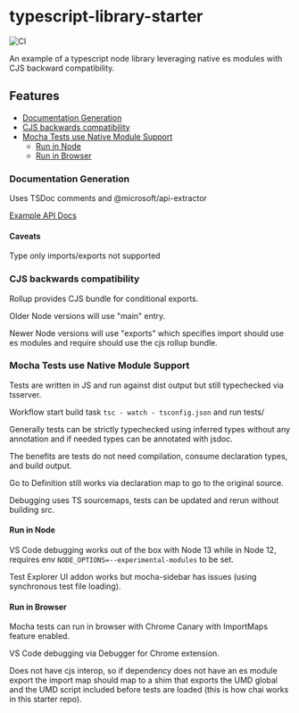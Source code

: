 # typescript-library-starter

![CI](https://github.com/krisselden/typescript-library-starter/workflows/CI/badge.svg)

An example of a typescript node library leveraging native es modules with CJS backward compatibility.

## Features

- [Documentation Generation](#documentation-generation)
- [CJS backwards compatibility](#cjs-backwards-compatibility)
- [Mocha Tests use Native Module Support](#mocha-tests-use-native-module-support)
  - [Run in Node](#run-in-node)
  - [Run in Browser](#run-in-browser)

### Documentation Generation

Uses TSDoc comments and @microsoft/api-extractor

[Example API Docs](docs/index.md)

#### Caveats

Type only imports/exports not supported

### CJS backwards compatibility

Rollup provides CJS bundle for conditional exports.

Older Node versions will use "main" entry.

Newer Node versions will use "exports" which specifies import should use es modules and require should use the cjs rollup bundle.

### Mocha Tests use Native Module Support

Tests are written in JS and run against dist output but still typechecked via tsserver.

Workflow start build task `tsc - watch - tsconfig.json` and run tests/

Generally tests can be strictly typechecked using inferred types without any annotation and if needed types can be annotated with jsdoc.

The benefits are tests do not need compilation, consume declaration types, and build output.

Go to Definition still works via declaration map to go to the original source.

Debugging uses TS sourcemaps, tests can be updated and rerun without building src.

#### Run in Node

VS Code debugging works out of the box with Node 13 while in Node 12, requires env `NODE_OPTIONS=--experimental-modules` to be set.

Test Explorer UI addon works but mocha-sidebar has issues (using synchronous test file loading).

#### Run in Browser

Mocha tests can run in browser with Chrome Canary with ImportMaps feature enabled.

VS Code debugging via Debugger for Chrome extension.

Does not have cjs interop, so if dependency does not have an es module export the import map should map to a shim that exports the UMD global and the UMD script included before tests are loaded (this is how chai works in this starter repo).
